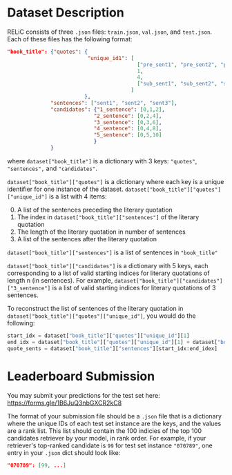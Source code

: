 # Dataset Description

RELiC consists of three `.json` files: `train.json`, `val.json`, and `test.json`. Each of these files has the following format:

```json
"book_title": {"quotes": {
                          "unique_id1": [
                                          ["pre_sent1", "pre_sent2", "pre_sent3", "pre_sent4"],
                                          1,
                                          4,
                                          ["sub_sent1", "sub_sent2", "sub_sent3", "sub_sent4"]
                                        ]
                         },
              "sentences": ["sent1", "sent2", "sent3"],
              "candidates": {"1_sentence": [0,1,2],
                            "2_sentence": [0,2,4],
                            "3_sentence": [0,3,6],
                            "4_sentence": [0,4,8],
                            "5_sentence": [0,5,10]
                            }
              }

```
where `dataset["book_title"]` is a dictionary with 3 keys: `"quotes"`, `"sentences",` and `"candidates"`.

`dataset["book_title"]["quotes"]` is a dictionary where each key is a unique identifier for one instance of the dataset. `dataset["book_title"]["quotes"]["unique_id"]` is a list with 4 items:

0. A list of the sentences preceding the literary quotation
1. The index in `dataset["book_title"]["sentences"]` of the literary quotation
2. The length of the literary quotation in number of sentences
3. A list of the sentences after the literary quotation

`dataset["book_title"]["sentences"]` is a list of sentences in `"book_title"`

`dataset["book_title"]["candidates"]` is a dictionary with 5 keys, each corresponding to a list of valid starting indices for literary quotations of length n (in sentences). For example, `dataset["book_title"]["candidates"]["3_sentence"]` is a list of valid starting indices for literary quotations of 3 sentences.

To reconstruct the list of sentences of the literary quotation in `dataset["book_title"]["quotes"]["unique_id"]`, you would do the following:
``` python
start_idx = dataset["book_title"]["quotes"]["unique_id"][1]
end_idx = dataset["book_title"]["quotes"]["unique_id"][1] + dataset["book_title"]["quotes"]["unique_id"][2]
quote_sents = dataset["book_title"]["sentences"][start_idx:end_idex]
```

# Leaderboard Submission

You may submit your predictions for the test set here: https://forms.gle/1B6JuQ3nbGXCR2kC8

The format of your submission file should be a `.json` file that is a dictionary where the unique IDs of each test set instance are the keys, and the values are a rank list. This list should contain the 100 indicies of the top 100 candidates retriever by your model, in rank order. For example, if your retriever's top-ranked candidate is `99` for test set instance `"070789"`, one entry in your `.json` dict should look like:

``` json
"070789": [99, ...] 
```
